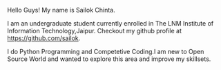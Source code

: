 Hello Guys! My name is Sailok Chinta.

I am an undergraduate student currently enrolled in The LNM Institute of Information Technology,Jaipur.
Checkout my github profile at https://github.com/sailok.

I do Python Programming and Competetive Coding.I am new to Open Source World and wanted to explore this area and improve my skillsets. 